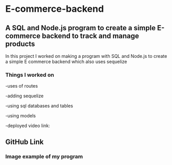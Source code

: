 # E-commerce-backend

## A SQL and Node.js program to create a simple E-commerce backend to track and manage products

In this project I worked on making a program with SQL and Node.js to create a simple E commerce backend which also uses sequelize

### Things I worked on
-uses of routes  

-adding sequelize

-using sql databases and tables

-using models 

-deployed video link: 


## GitHub Link


### Image example of my program


